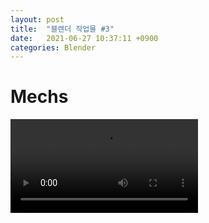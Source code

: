 ```yaml
---
layout: post
title:  "블렌더 작업물 #3"
date:   2021-06-27 10:37:11 +0900
categories: Blender
---
```


# Mechs

![Imgur](https://i.imgur.com/gZLWggv.mp4)